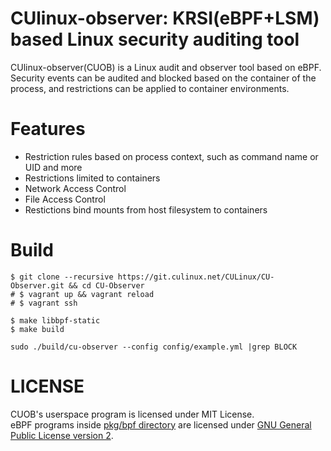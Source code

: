 # CUlinux-observer: KRSI(eBPF+LSM) based Linux security auditing tool

CUlinux-observer(CUOB) is a Linux audit and observer tool based on eBPF.
Security events can be audited and blocked based on the container of the process, and restrictions can be applied to container environments.

# Features

* Restriction rules based on process context, such as command name or UID and more
* Restrictions limited to containers
* Network Access Control
* File Access Control
* Restictions bind mounts from host filesystem to containers

# Build

```shell
$ git clone --recursive https://git.culinux.net/CULinux/CU-Observer.git && cd CU-Observer
# $ vagrant up && vagrant reload
# $ vagrant ssh

$ make libbpf-static
$ make build

sudo ./build/cu-observer --config config/example.yml |grep BLOCK
```



# LICENSE

CUOB's userspace program is licensed under MIT License.  
eBPF programs inside [pkg/bpf directory](pkg/bpf) are licensed under [GNU General Public License version 2](./pkg/bpf/LICENSE.md).  
